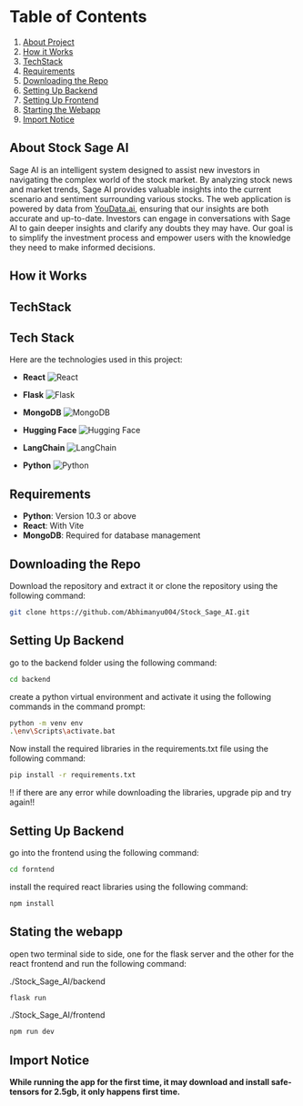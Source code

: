 # Table of Contents

1. [About Project](#about-stock-sage-ai)
2. [How it Works](#how-it-works)
3. [TechStack](#techstack)
4. [Requirements](#requirements)
5. [Downloading the Repo](#downloading-the-repo)
6. [Setting Up Backend](#setting-up-backend)
7. [Setting Up Frontend](#setting-up-frontend)
8. [Starting the Webapp](#starting-the-webapp)
9. [Import Notice](#import-notice)

## About Stock Sage AI

Sage AI is an intelligent system designed to assist new investors in navigating the complex world of the stock market. By analyzing stock news and market trends, Sage AI provides valuable insights into the current scenario and sentiment surrounding various stocks. The web application is powered by data from [YouData.ai](https://www.youdata.ai/home), ensuring that our insights are both accurate and up-to-date. Investors can engage in conversations with Sage AI to gain deeper insights and clarify any doubts they may have. Our goal is to simplify the investment process and empower users with the knowledge they need to make informed decisions.

## How it Works

## TechStack

## Tech Stack

Here are the technologies used in this project:

- **React**
  ![React](https://upload.wikimedia.org/wikipedia/commons/a/a7/React-icon.svg)

- **Flask**
  ![Flask](https://flask.palletsprojects.com/en/2.0.x/_static/flask-logo.png)

- **MongoDB**
  ![MongoDB](https://upload.wikimedia.org/wikipedia/commons/4/47/MongoDB_Logo.svg)

- **Hugging Face**
  ![Hugging Face](https://huggingface.co/front/assets/huggingface_logo.svg)

- **LangChain**
  ![LangChain](https://avatars.githubusercontent.com/u/94605989?s=200&v=4) <!-- Placeholder image URL -->

- **Python**
  ![Python](https://www.python.org/community/logos/python-logo-master-v3-TM.png)


## Requirements

- **Python**: Version 10.3 or above
- **React**: With Vite
- **MongoDB**: Required for database management

## Downloading the Repo

Download the repository and extract it or clone the repository using the following command:
```bash
git clone https://github.com/Abhimanyu004/Stock_Sage_AI.git
```

## Setting Up Backend

go to the backend folder using the following command:
```bash
cd backend
```
create a python virtual environment and activate it using the following commands in the command prompt:
```bash
python -m venv env
.\env\Scripts\activate.bat
```
Now install the required libraries in the requirements.txt file using the following command:
```bash
pip install -r requirements.txt
```
!! if there are any error while downloading the libraries, upgrade pip and try again!!

## Setting Up Backend

go into the frontend using the following command:
```bash
cd forntend
```
install the required react libraries using the following command:
```bash
npm install
```

## Stating the webapp
open two terminal side to side, one for the flask server and the other for the react frontend and run the following command:

./Stock_Sage_AI/backend
```bash
flask run
```
./Stock_Sage_AI/frontend
```bash
npm run dev
```

## Import Notice

**While running the app for the first time, it may download and install safe-tensors for 2.5gb, it only happens first time.**
